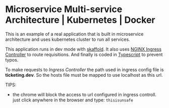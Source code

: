 # Microservice Multi-service Architecture | Kubernetes | Docker

This is an example of a real application that is built in microservice architecture and uses kubernetes cluster to run all services.

This application runs in dev mode with [skaffold](https://skaffold.dev/).
It also uses [NGINX Ingress Controller](https://kubernetes.github.io/ingress-nginx/) to route requisitions.
And finally is coded in [Typescript](https://www.typescriptlang.org/) to prevent typos.

To make requests to _Ingress Controller_ the path used in ingress config file is **ticketing.dev**. So the hosts file must be mapped to use localhost as this url.

TIPS:

- the chrome will block the access to url configured in ingress controll. just click anywhere in the browser and type: `thisisunsafe`
